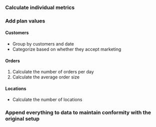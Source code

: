 ### Calculate individual metrics
### Add plan values

#### Customers 
- Group by customers and date
- Categorize based on whether they accept marketing

#### Orders 
1. Calculate the number of orders per day
2. Calculate the average order size

#### Locations
- Calculate the number of locations

### Append everything to data to maintain conformity with the original setup
